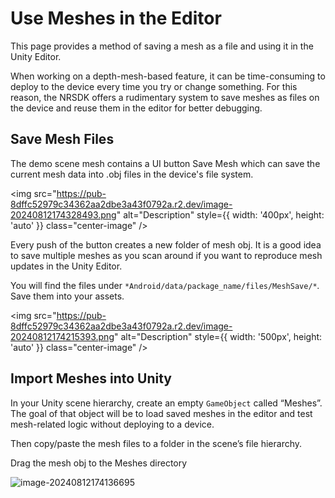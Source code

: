 # Use Meshes in the Editor

This page provides a method of saving a mesh as a file and using it in the Unity Editor.

When working on a depth-mesh-based feature, it can be time-consuming to deploy to the device every time you try or change something. For this reason, the NRSDK offers a rudimentary system to save meshes as files on the device and reuse them in the editor for better debugging.

## Save Mesh Files

The demo scene mesh contains a UI button Save Mesh which can save the current mesh data into .obj files in the device's file system.


 <img src="https://pub-8dffc52979c34362aa2dbe3a43f0792a.r2.dev/image-20240812174328493.png" alt="Description" style={{ width: '400px', height: 'auto' }} class="center-image"  />

Every push of the button creates a new folder of mesh obj. It is a good idea to save multiple meshes as you scan around if you want to reproduce mesh updates in the Unity Editor.

You will find the files under `*Android/data/package_name/files/MeshSave/*`*.* Save them into your assets.

  <img src="https://pub-8dffc52979c34362aa2dbe3a43f0792a.r2.dev/image-20240812174215393.png" alt="Description" style={{ width: '500px', height: 'auto' }} class="center-image"  />

## Import Meshes into Unity

In your Unity scene hierarchy, create an empty `GameObject` called “Meshes”. The goal of that object will be to load saved meshes in the editor and test mesh-related logic without deploying to a device.

Then copy/paste the mesh files to a folder in the scene’s file hierarchy.

Drag the mesh obj to the Meshes directory

![image-20240812174136695](https://pub-8dffc52979c34362aa2dbe3a43f0792a.r2.dev/image-20240812174136695.png)

